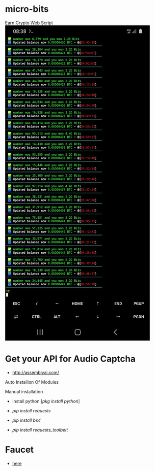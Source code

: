 # micro-bits

Earn Crypto Web Script
![image](https://github.com/sixteen-crypto/rushbitcoin/blob/main/IMG_20230821_035444_139.jpg)

# Get your API for Audio Captcha
  - http://assemblyai.com/

Auto Installion Of Modules

Manual installation

 - install python [_pkg install python_]

 - _pip install requests_

 - _pip install bs4_

 - _pip install requests_toolbelt_

# Faucet
 - [here](https://macrobits.io/?ref=52452)
